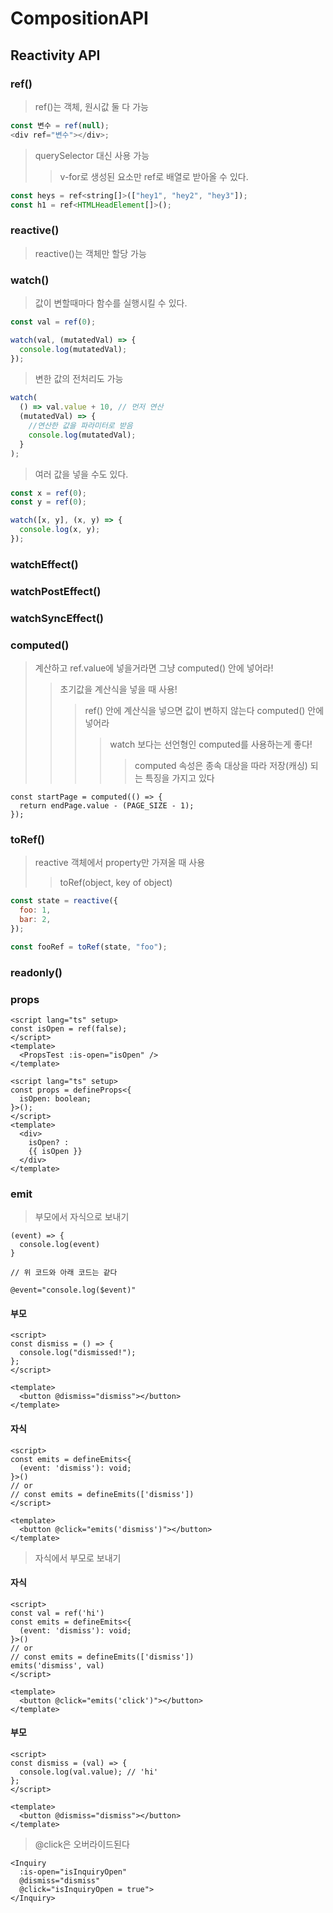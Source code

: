 # CompositionAPI

## Reactivity API

### ref()

> ref()는 객체, 원시값 둘 다 가능

```js
const 변수 = ref(null);
<div ref="변수"></div>;
```

> querySelector 대신 사용 가능
>
> > v-for로 생성된 요소만 ref로 배열로 받아올 수 있다.

```js
const heys = ref<string[]>(["hey1", "hey2", "hey3"]);
const h1 = ref<HTMLHeadElement[]>();
```

### reactive()

> reactive()는 객체만 할당 가능

### watch()

> 값이 변할때마다 함수를 실행시킬 수 있다.

```js
const val = ref(0);

watch(val, (mutatedVal) => {
  console.log(mutatedVal);
});
```

> 변한 값의 전처리도 가능

```js
watch(
  () => val.value + 10, // 먼저 연산
  (mutatedVal) => {
    //연산한 값을 파라미터로 받음
    console.log(mutatedVal);
  }
);
```

> 여러 값을 넣을 수도 있다.

```js
const x = ref(0);
const y = ref(0);

watch([x, y], (x, y) => {
  console.log(x, y);
});
```

### watchEffect()

### watchPostEffect()

### watchSyncEffect()

### computed()

> 계산하고 ref.value에 넣을거라면 그냥 computed() 안에 넣어라!
>
> > 초기값을 계산식을 넣을 때 사용!
> >
> > > ref() 안에 계산식을 넣으면 값이 변하지 않는다 computed() 안에 넣어라
> > >
> > > > watch 보다는 선언형인 computed를 사용하는게 좋다!
> > > >
> > > > > computed 속성은 종속 대상을 따라 저장(캐싱) 되는 특징을 가지고 있다

```
const startPage = computed(() => {
  return endPage.value - (PAGE_SIZE - 1);
});
```

### toRef()

> reactive 객체에서 property만 가져올 때 사용
>
> > toRef(object, key of object)

```js
const state = reactive({
  foo: 1,
  bar: 2,
});

const fooRef = toRef(state, "foo");
```

### readonly()

### props

```vue
<script lang="ts" setup>
const isOpen = ref(false);
</script>
<template>
  <PropsTest :is-open="isOpen" />
</template>
```

```vue
<script lang="ts" setup>
const props = defineProps<{
  isOpen: boolean;
}>();
</script>
<template>
  <div>
    isOpen? :
    {{ isOpen }}
  </div>
</template>
```

### emit

> 부모에서 자식으로 보내기

```
(event) => {
  console.log(event)
}

// 위 코드와 아래 코드는 같다

@event="console.log($event)"
```

#### 부모

```vue
<script>
const dismiss = () => {
  console.log("dismissed!");
};
</script>

<template>
  <button @dismiss="dismiss"></button>
</template>
```

#### 자식

```vue
<script>
const emits = defineEmits<{
  (event: 'dismiss'): void;
}>()
// or
// const emits = defineEmits(['dismiss'])
</script>

<template>
  <button @click="emits('dismiss')"></button>
</template>
```

> 자식에서 부모로 보내기

#### 자식

```vue
<script>
const val = ref('hi')
const emits = defineEmits<{
  (event: 'dismiss'): void;
}>()
// or
// const emits = defineEmits(['dismiss'])
emits('dismiss', val)
</script>

<template>
  <button @click="emits('click')"></button>
</template>
```

#### 부모

```vue
<script>
const dismiss = (val) => {
  console.log(val.value); // 'hi'
};
</script>

<template>
  <button @dismiss="dismiss"></button>
</template>
```

> @click은 오버라이드된다

```vue
<Inquiry
  :is-open="isInquiryOpen"
  @dismiss="dismiss"
  @click="isInquiryOpen = true">
</Inquiry>
```
